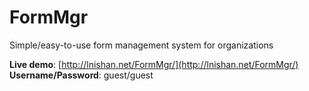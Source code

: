 # FormMgr
Simple/easy-to-use form management system for organizations

**Live demo**: [http://lnishan.net/FormMgr/](http://lnishan.net/FormMgr/)  
**Username/Password**: guest/guest
